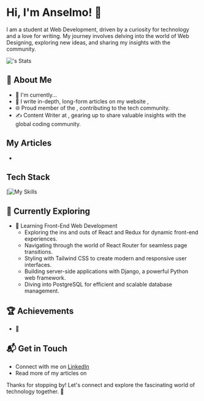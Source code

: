 # Hi, I'm Anselmo! 👋

I am a student at Web Development, driven by a curiosity for technology and a love for writing. My journey involves delving into the world of Web Designing, exploring new ideas, and sharing my insights with the community.

![<username>'s Stats](https://github.com/doggyc0d3)

## 🚀 About Me

- 🔭 I'm currently...
- 📝 I write in-depth, long-form articles on my website [](),
- 🌐 Proud member of the [](), contributing to the tech community.
- ✍️ Content Writer at [](), gearing up to share valuable insights with the global coding community.

## My Articles
- []()


## Tech Stack
[![My Skills]()

## 🌱 Currently Exploring

- 🚀 Learning Front-End Web Development
  - Exploring the ins and outs of React and Redux for dynamic front-end experiences.
  - Navigating through the world of React Router for seamless page transitions.
  - Styling with Tailwind CSS to create modern and responsive user interfaces.
  - Building server-side applications with Django, a powerful Python web framework.
  - Diving into PostgreSQL for efficient and scalable database management.

 ## 🏆 Achievements

- 🌟  


## 📬 Get in Touch

- Connect with me on [LinkedIn]()
- Read more of my articles on []()

Thanks for stopping by! Let's connect and explore the fascinating world of technology together. 🚀



<!--

Here are some ideas to get you started:

- 🔭 I’m currently working on ...
- 🌱 I’m currently learning ...
- 👯 I’m looking to collaborate on ...
- 🤔 I’m looking for help with ...
- 💬 Ask me about ...
- 📫 How to reach me: ...
- 😄 Pronouns: ...
- ⚡ Fun fact: ...
-->

